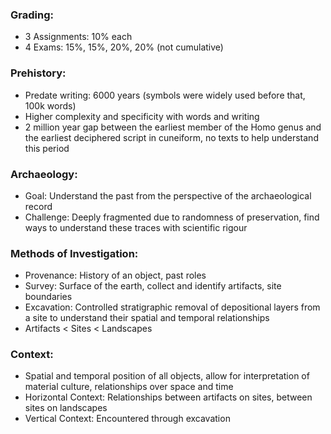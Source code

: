 ### Grading:
 - 3 Assignments: 10% each
 - 4 Exams: 15%, 15%, 20%, 20% (not cumulative)

### Prehistory:
 - Predate writing: 6000 years (symbols were widely used before that, 100k words)
 - Higher complexity and specificity with words and writing
 - 2 million year gap between the earliest member of the Homo genus and the earliest deciphered script in cuneiform, no texts to help understand this period

### Archaeology:
 - Goal: Understand the past from the perspective of the archaeological record
 - Challenge: Deeply fragmented due to randomness of preservation, find ways to understand these traces with scientific rigour

### Methods of Investigation:
 - Provenance: History of an object, past roles
 - Survey: Surface of the earth, collect and identify artifacts, site boundaries
 - Excavation: Controlled stratigraphic removal of depositional layers from a site to understand their spatial and temporal relationships
 - Artifacts < Sites < Landscapes

### Context:
 - Spatial and temporal position of all objects, allow for interpretation of material culture, relationships over space and time
 - Horizontal Context: Relationships between artifacts on sites, between sites on landscapes
 - Vertical Context: Encountered through excavation

